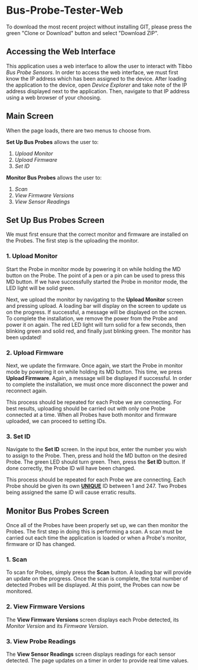 # Bus-Probe-Tester-Web

To download the most recent project without installing GIT, please press the green "Clone or Download" button and select "Download ZIP".



Accessing the Web Interface
-------------------

This application uses a web interface to allow the user to interact with Tibbo *Bus Probe Sensors*. In order to access the web interface, we must first know the IP address which has been assigned to the device. After loading the application to the device, open *Device Explorer* and take note of the IP address displayed next to the application. Then, navigate to that IP address using a web browser of your choosing.



## Main Screen

When the page loads, there are two menus to choose from. 

**Set Up Bus Probes** allows the user to:

1. *Upload Monitor* 
2. *Upload Firmware*
3. *Set ID*

**Monitor Bus Probes** allows the user to:

1. *Scan* 
2. *View Firmware Versions* 
3. *View Sensor Readings*



Set Up Bus Probes Screen
------------------

We must first ensure that the correct monitor and firmware are installed on the Probes. The first step is the uploading the monitor.



### 1. Upload Monitor

Start the Probe in monitor mode by powering it on while holding the MD button on the Probe. The point of a pen or a pin can be used to press this MD button.  If we have successfully started the Probe in monitor mode, the LED light will be solid green. 

Next, we upload the monitor by navigating to the **Upload Monitor** screen and pressing upload. A loading bar will display on the screen to update us on the progress. If successful, a message will be displayed on the screen. To complete the installation, we remove the power from the Probe and power it on again. The red LED light will turn solid for a few seconds, then blinking green and solid red, and finally just blinking green. The monitor has been updated!



### 2. Upload Firmware

Next, we update the firmware. Once again, we start the Probe in monitor mode by powering it on while holding its MD button. This time, we press **Upload Firmware**. Again, a message will be displayed if successful. In order to complete the installation, we must once more disconnect the power and reconnect again.

This process should be repeated for each Probe we are connecting. For best results, uploading should be carried out with only one Probe connected at a time. When all Probes have both monitor and firmware uploaded, we can proceed to setting IDs.



### 3. Set ID

Navigate to the **Set ID** screen. In the input box, enter the number you wish to assign to the Probe. Then, press and hold the MD button on the desired Probe. The green LED should turn green. Then, press the **Set ID** button. If done correctly, the Probe ID will have been changed.

This process should be repeated for each Probe we are connecting. Each Probe should be given its own **<u>UNIQUE</u>** ID between 1 and 247. Two Probes being assigned the same ID will cause erratic results.



## Monitor Bus Probes Screen

Once all of the Probes have been properly set up, we can then monitor the Probes. The first step in doing this is performing a scan. A scan must be carried out each time the application is loaded or when a Probe's monitor, firmware or ID has changed.



### 1. Scan

To scan for Probes, simply press the **Scan** button. A loading bar will provide an update on the progress. Once the scan is complete, the total number of detected Probes will be displayed. At this point, the Probes can now be monitored.



### 2. View Firmware Versions

The **View Firmware Versions** screen displays each Probe detected, its *Monitor Version* and its *Firmware Version*.



### 3. View Probe Readings

The **View Sensor Readings** screen displays readings for each sensor detected. The page updates on a timer in order to provide real time values.